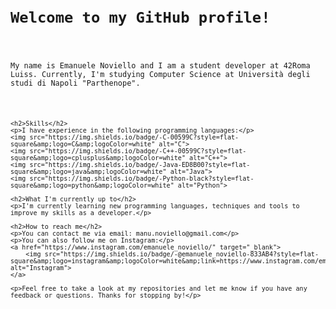 <code>
<!DOCTYPE html>
<html>
<head>
	<title>My GitHub Profile</title>
</head>
<body>
	<h1>Welcome to my GitHub profile!</h1>
	<p>My name is Emanuele Noviello and I am a student developer at 42Roma Luiss. Currently, I'm studying Computer Science at Università degli studi di Napoli "Parthenope".</p>

	<h2>Skills</h2>
	<p>I have experience in the following programming languages:</p>
	<img src="https://img.shields.io/badge/-C-00599C?style=flat-square&amp;logo=C&amp;logoColor=white" alt="C">
	<img src="https://img.shields.io/badge/-C++-00599C?style=flat-square&amp;logo=cplusplus&amp;logoColor=white" alt="C++">
	<img src="https://img.shields.io/badge/-Java-ED8B00?style=flat-square&amp;logo=java&amp;logoColor=white" alt="Java">
	<img src="https://img.shields.io/badge/-Python-black?style=flat-square&amp;logo=python&amp;logoColor=white" alt="Python">

	<h2>What I'm currently up to</h2>
	<p>I'm currently learning new programming languages, techniques and tools to improve my skills as a developer.</p>

	<h2>How to reach me</h2>
	<p>You can contact me via email: manu.noviello@gmail.com</p>
	<p>You can also follow me on Instagram:</p>
	<a href="https://www.instagram.com/emanuele_noviello/" target="_blank">
		<img src="https://img.shields.io/badge/-@emanuele_noviello-833AB4?style=flat-square&amp;logo=instagram&amp;logoColor=white&amp;link=https://www.instagram.com/emanuele_noviello/" alt="Instagram">
	</a>

	<p>Feel free to take a look at my repositories and let me know if you have any feedback or questions. Thanks for stopping by!</p>
</body>
</html>
</code>
